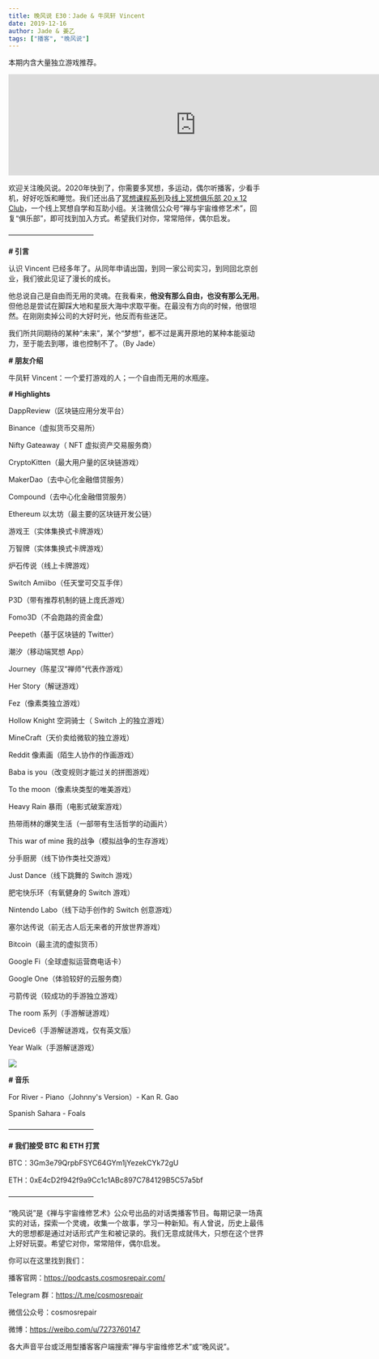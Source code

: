 ```yaml
---
title: 晚风说 E30：Jade & 牛凤轩 Vincent
date: 2019-12-16
author: Jade & 姜乙
tags: ["播客", "晚风说"]
---
```


本期内含大量独立游戏推荐。

<!--more-->

<iframe src="https://fireside.fm/player/v2/trfV16OE+zYWXochL?theme=light" width="740" height="200" frameborder="0" scrolling="no"></iframe>

欢迎关注晚风说。2020年快到了，你需要多冥想，多运动，偶尔听播客，少看手机，好好吃饭和睡觉。我们还出品了[冥想课程系列](http://mp.weixin.qq.com/s?__biz=MzA5Nzk4MDMxMg==&mid=2247484680&idx=1&sn=2a5b8f1e1f1c1e6820adf5cc95d997fe&chksm=9099dfffa7ee56e9408aa248731e3e3e502c984ca1e577decc28d66d458f2e93a600dc6d6b40&scene=21#wechat_redirect)及[线上冥想俱乐部 20 x 12 Club](http://mp.weixin.qq.com/s?__biz=MzA5Nzk4MDMxMg==&mid=2247484834&idx=1&sn=ebd2c537b12e63baef2e9eaac505c26b&chksm=9099df55a7ee5643ab84485931d52082bbb2a6ee7078bdd536faf2cbbcb7bb22783aeaf13d4b&scene=21#wechat_redirect)，一个线上冥想自学和互助小组。关注微信公众号“禅与宇宙维修艺术”，回复“俱乐部”，即可找到加入方式。希望我们对你，常常陪伴，偶尔启发。

————————————

**# 引言**

认识 Vincent 已经多年了。从同年申请出国，到同一家公司实习，到同回北京创业，我们彼此见证了漫长的成长。

他总说自己是自由而无用的灵魂。在我看来，**他没有那么自由，也没有那么无用**。但他总是尝试在脚踩大地和星辰大海中求取平衡。在最没有方向的时候，他很坦然。在刚刚卖掉公司的大好时光，他反而有些迷茫。

我们所共同期待的某种“未来”，某个“梦想”，都不过是离开原地的某种本能驱动力，至于能去到哪，谁也控制不了。（By Jade）

**# 朋友介绍**

牛凤轩 Vincent：一个爱打游戏的人；一个自由而无用的水瓶座。

**# Highlights**

DappReview（区块链应用分发平台）

Binance（虚拟货币交易所）

Nifty Gateaway（ NFT 虚拟资产交易服务商）

CryptoKitten（最大用户量的区块链游戏）

MakerDao（去中心化金融借贷服务）

Compound（去中心化金融借贷服务）

Ethereum 以太坊（最主要的区块链开发公链）

游戏王（实体集换式卡牌游戏）

万智牌（实体集换式卡牌游戏）

炉石传说（线上卡牌游戏）

Switch Amiibo（任天堂可交互手伴）

P3D（带有推荐机制的链上庞氏游戏）

Fomo3D（不会跑路的资金盘）

Peepeth（基于区块链的 Twitter）

潮汐（移动端冥想 App）

Journey（陈星汉“禅师”代表作游戏）

Her Story（解谜游戏）

Fez（像素类独立游戏）

Hollow Knight 空洞骑士（ Switch 上的独立游戏）

MineCraft（天价卖给微软的独立游戏）

Reddit 像素画（陌生人协作的作画游戏）

Baba is you（改变规则才能过关的拼图游戏）

To the moon（像素块类型的唯美游戏）

Heavy Rain 暴雨（电影式破案游戏）

热带雨林的爆笑生活（一部带有生活哲学的动画片）

This war of mine 我的战争（模拟战争的生存游戏）

分手厨房（线下协作类社交游戏）

Just Dance（线下跳舞的 Switch 游戏）

肥宅快乐环（有氧健身的 Switch 游戏）

Nintendo Labo（线下动手创作的 Switch 创意游戏）

塞尔达传说（前无古人后无来者的开放世界游戏）

Bitcoin（最主流的虚拟货币）

Google Fi（全球虚拟运营商电话卡）

Google One（体验较好的云服务商）

弓箭传说（较成功的手游独立游戏）

The room 系列（手游解谜游戏）

Device6（手游解谜游戏，仅有英文版）

Year Walk（手游解谜游戏）

![](https://cosmosrepair-1257028016.cos.ap-beijing.myqcloud.com/screencapture-mp-weixin-qq-s-2019-12-23-10_58_33.png)

**# 音乐**

For River - Piano（Johnny's Version）- Kan R. Gao

Spanish Sahara - Foals

————————————

**# 我们接受 BTC 和 ETH 打赏**

BTC：3Gm3e79QrpbFSYC64GYm1jYezekCYk72gU

ETH：0xE4cD2f942f9a9Cc1c1ABc897C784129B5C57a5bf

————————————

“晚风说”是《禅与宇宙维修艺术》公众号出品的对话类播客节目。每期记录一场真实的对话，探索一个灵魂，收集一个故事，学习一种新知。有人曾说，历史上最伟大的思想都是通过对话形式产生和被记录的。我们无意成就伟大，只想在这个世界上好好玩耍。希望它对你，常常陪伴，偶尔启发。

你可以在这里找到我们：

播客官网：https://podcasts.cosmosrepair.com/

Telegram 群：https://t.me/cosmosrepair

微信公众号：cosmosrepair

微博：https://weibo.com/u/7273760147

各大声音平台或泛用型播客客户端搜索“禅与宇宙维修艺术”或“晚风说”。